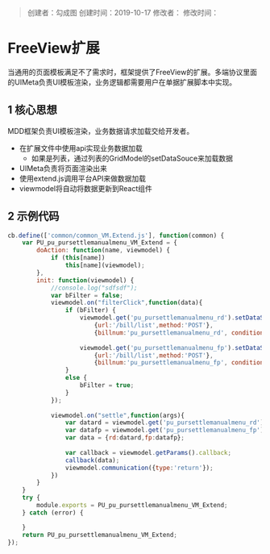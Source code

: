 > 创建者：勾成图
> 创建时间：2019-10-17
> 修改者：
> 修改时间：


<a name="YpcKA"></a>
# FreeView扩展
当通用的页面模板满足不了需求时，框架提供了FreeView的扩展。多端协议里面的UIMeta负责UI模板渲染，业务逻辑都需要用户在单据扩展脚本中实现。

<a name="Rr7Cj"></a>
## 1 核心思想
MDD框架负责UI模板渲染，业务数据请求加载交给开发者。

  - 在扩展文件中使用api实现业务数据加载
    - 如果是列表，通过列表的GridModel的setDataSouce来加载数据
  - UIMeta负责将页面渲染出来
  - 使用extend.js调用平台API来做数据加载
  - viewmodel将自动将数据更新到React组件

<a name="hl9RT"></a>
## 2 示例代码
```javascript
cb.define(['common/common_VM.Extend.js'], function(common) {
    var PU_pu_pursettlemanualmenu_VM_Extend = {
        doAction: function(name, viewmodel) {
            if (this[name])
                this[name](viewmodel);
        },
        init: function(viewmodel) {
            //console.log("sdfsdf");
            var bFilter = false;
			viewmodel.on("filterClick",function(data){
                if (bFilter) {
                    viewmodel.get('pu_pursettlemanualmenu_rd').setDataSource(
                        {url:'/bill/list',method:'POST'},
                        {billnum:'pu_pursettlemanualmenu_rd', condition: data.condition});
    
                    viewmodel.get('pu_pursettlemanualmenu_fp').setDataSource(
                        {url:'/bill/list',method:'POST'},
                        {billnum:'pu_pursettlemanualmenu_fp', condition: data.condition});
                }
                else {
                    bFilter = true;
                }
            });
            
            viewmodel.on("settle",function(args){
                var datard = viewmodel.get('pu_pursettlemanualmenu_rd').getSelectedRows();
                var datafp = viewmodel.get('pu_pursettlemanualmenu_fp').getSelectedRows();
                var data = {rd:datard,fp:datafp};
                
                var callback = viewmodel.getParams().callback;
                callback(data);
                viewmodel.communication({type:'return'});
            })
        }
    }
    try {
        module.exports = PU_pu_pursettlemanualmenu_VM_Extend;
    } catch (error) {

    }
    return PU_pu_pursettlemanualmenu_VM_Extend;
});
```
